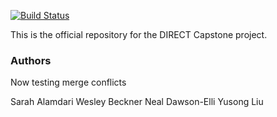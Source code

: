 [![Build Status](https://travis-ci.org/sarahalamdari/DIRECT_capstone.svg?branch=master)](https://travis-ci.org/sarahalamdari/DIRECT_capstone)

This is the official repository for the DIRECT Capstone project.

### Authors 
Now testing merge conflicts 

Sarah Alamdari 
Wesley Beckner 
Neal Dawson-Elli 
Yusong Liu 

